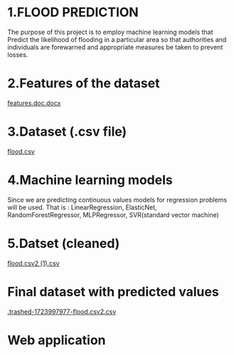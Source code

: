 # 1.FLOOD PREDICTION 
The purpose of this project is to employ machine learning models that Predict the likelihood of flooding in a particular area so that authorities and individuals are forewarned and appropriate measures be taken to prevent losses.

# 2.Features of the dataset
[features.doc.docx](https://github.com/user-attachments/files/16319851/features.doc.docx)

# 3.Dataset (.csv file)
[flood.csv](https://github.com/user-attachments/files/16319866/flood.csv)


# 4.Machine learning models
Since we are predicting continuous values models for regression problems will be used. That is : LinearRegression, ElasticNet, RandomForestRegressor, MLPRegressor,
SVR(standard vector machine)

# 5.Datset (cleaned)
[flood.csv2 (1).csv](https://github.com/user-attachments/files/16319878/flood.csv2.1.csv)

# Final dataset with predicted values
[.trashed-1723997977-flood.csv2.csv](https://github.com/user-attachments/files/16319881/default.trashed-1723997977-flood.csv2.csv)

# Web application 




